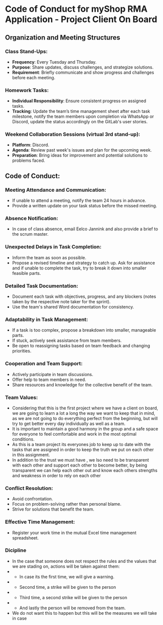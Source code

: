 # Code of Conduct for myShop RMA Application - Project Client On Board

## Organization and Meeting Structures

### Class Stand-Ups:
- **Frequency**: Every Tuesday and Thursday.
- **Purpose**: Share updates, discuss challenges, and strategize solutions.
- **Requirement**: Briefly communicate and show progress and challenges before each meeting.

### Homework Tasks:
- **Individual Responsibility**: Ensure consistent progress on assigned tasks.
- **Tracking**: Update the team’s time management sheet after each task milestone, notify the team members upon completion via WhatsApp or Discord, update the status accordingly on the GitLab's user stories.

### Weekend Collaboration Sessions (virtual 3rd stand-up):
- **Platform**: Discord.
- **Agenda**: Review past week's issues and plan for the upcoming week.
- **Preparation**: Bring ideas for improvement and potential solutions to problems faced.

## Code of Conduct:

### Meeting Attendance and Communication:
- If unable to attend a meeting, notify the team 24 hours in advance.
- Provide a written update on your task status before the missed meeting.

### Absence Notification:
- In case of class absence, email Eelco Jannink and also provide a brief to the scrum master.

### Unexpected Delays in Task Completion:
- Inform the team as soon as possible.
- Propose a revised timeline and strategy to catch up. Ask for assistance and if unable to complete the task, try to break it down into smaller feasible parts.

### Detailed Task Documentation:
- Document each task with objectives, progress, and any blockers (notes taken by the respective note taker for the sprint).
- Use the team's shared Word documentation for consistency.

### Adaptability in Task Management:
- If a task is too complex, propose a breakdown into smaller, manageable parts.
- If stuck, actively seek assistance from team members.
- Be open to reassigning tasks based on team feedback and changing priorities.

### Cooperation and Team Support:
- Actively participate in team discussions.
- Offer help to team members in need.
- Share resources and knowledge for the collective benefit of the team.

### Team Values:
- Considering that this is the first project where we have a client on board, we are going to learn a lot a long the way we want to keep that in mind, as we are not going to do everything perfect from the beginning, but will try to get better every day individually as well as a team.
- It is important to maintain a good harmony in the group and a safe space for everyone to feel comfortable and work in the most optimal conditions.
- As this is a team project its everyones job to keep up to date with the tasks that are assigned in order to keep the truth we put on each other in this assignment.
- In addition to the trust we must have , we lso need to be transparent with each other and support each other to become better, by being transparent we can help each other out and know each others strengths and weakness in order to rely on each other

### Conflict Resolution:
- Avoid confrontation.
- Focus on problem-solving rather than personal blame.
- Strive for solutions that benefit the team.

### Effective Time Management:
- Register your work time in the mutual Excel time management spreadsheet.


### Dicipline
- In the case that someone does not respect the rules and the values that we are stading on, actions will be taken against them:
-  - In case its the first time, we will give a warning.
-  - Second time, a strike will be given to the person
-  - Third time, a second strike will be given to the person
-  - And lastly the person will be removed from the team.
- We do not want this to happen but this will be the measures we will take in case